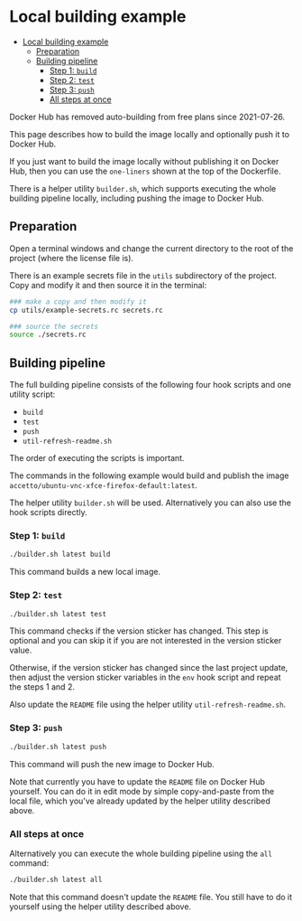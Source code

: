 # Local building example

- [Local building example](#local-building-example)
  - [Preparation](#preparation)
  - [Building pipeline](#building-pipeline)
    - [Step 1: `build`](#step-1-build)
    - [Step 2: `test`](#step-2-test)
    - [Step 3: `push`](#step-3-push)
    - [All steps at once](#all-steps-at-once)

Docker Hub has removed auto-building from free plans since 2021-07-26.

This page describes how to build the image locally and optionally push it to Docker Hub.

If you just want to build the image locally without publishing it on Docker Hub, then you can use the `one-liners` shown at the top of the Dockerfile.

There is a helper utility `builder.sh`, which supports executing the whole building pipeline locally, including pushing the image to Docker Hub.

## Preparation

Open a terminal windows and change the current directory to the root of the project (where the license file is).

There is an example secrets file in the `utils` subdirectory of the project. Copy and modify it and then source it in the terminal:

```bash
### make a copy and then modify it
cp utils/example-secrets.rc secrets.rc

### source the secrets
source ./secrets.rc
```

## Building pipeline

The full building pipeline consists of the following four hook scripts and one utility script:

- `build`
- `test`
- `push`
- `util-refresh-readme.sh`

The order of executing the scripts is important.

The commands in the following example would build and publish the image `accetto/ubuntu-vnc-xfce-firefox-default:latest`.

The helper utility `builder.sh` will be used. Alternatively you can also use the hook scripts directly.

### Step 1: `build`

```bash
./builder.sh latest build
```

This command builds a new local image.

### Step 2: `test`

```bash
./builder.sh latest test
```

This command checks if the version sticker has changed. This step is optional and you can skip it if you are not interested in the version sticker value.

Otherwise, if the version sticker has changed since the last project update, then adjust the version sticker variables in the `env` hook script and repeat the steps 1 and 2.

Also update the `README` file using the helper utility `util-refresh-readme.sh`.

### Step 3: `push`

```bash
./builder.sh latest push
```

This command will push the new image to Docker Hub.

Note that currently you have to update the `README` file on Docker Hub yourself. You can do it in edit mode by simple copy-and-paste from the local file, which you've already updated by the helper utility described above.

### All steps at once

Alternatively you can execute the whole building pipeline using the `all` command:

```bash
./builder.sh latest all
```

Note that this command doesn't update the `README` file. You still have to do it yourself using the helper utility described above.
